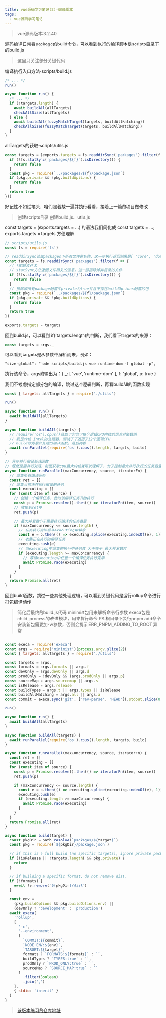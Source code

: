 ```yaml
---
title: vue源码学习笔记(2)-编译脚本
tags:
  - vue源码学习笔记
---
```


> vue源码版本:3.2.40

源码编译日常看package的build命令，可以看到执行的编译脚本是scripts目录下的build.js
> 这里只关注部分关键代码

编译执行入口方法-scripts/build.js
```javascript
/* ... */
run()

async function run() {
  /* ... */
  if (!targets.length) {
    await buildAll(allTargets)
    checkAllSizes(allTargets)
  } else {
    await buildAll(fuzzyMatchTarget(targets, buildAllMatching))
    checkAllSizes(fuzzyMatchTarget(targets, buildAllMatching))
  }
}
```

allTargets的获取-scripts/utils.js
```javascript
const targets = (exports.targets = fs.readdirSync('packages').filter(f => {
  if (!fs.statSync(`packages/${f}`).isDirectory()) {
    return false
  }
  const pkg = require(`../packages/${f}/package.json`)
  if (pkg.private && !pkg.buildOptions) {
    return false
  }
  return true
}))
```

好记性不如烂笔头，咱们照着敲一遍并执行看看，接着上一篇的项目做修改
> 创建scripts目录
> 创建build.js、utils.js

const targets = (exports.targets = ...) 的语法我们简化成 const targets = ...; exports.targets = targets 方便理解

```javascript
// scripts/utils.js
const fs = require('fs')

// readdirSync读取packages下所有文件的名称，这一步执行返回结果是[ 'core', 'dom', 'util' ]
const targets = fs.readdirSync('packages').filter(f => {
  // f即是文件名
  // statSync方法返回文件相关的信息，这一部排除掉非目录的文件
  if (!fs.statSync(`packages/${f}`).isDirectory()) {
    return false
  }
  // 排除掉所有package配置中private为true并且不存在buildOptions配置的包
  const pkg = require(`../packages/${f}/package.json`)
  if (pkg.private && !pkg.buildOptions) {
    return false
  }
  return true
})

exports.targets = targets
```

回到build.js，可以看到 if(!targets.length)的判断，我们看下targets的来源：
```javascript
const targets = args._
```
可以看到targets是从参数中解析而来，例如：
```
"size-global": "node scripts/build.js vue runtime-dom -f global -p",
```
执行该命令，args的输出为：{ _: [ 'vue', 'runtime-dom' ], f: 'global', p: true }

我们不考虑指定部分包的编译，跳过这个逻辑判断，再看buildAll的函数实现

```javascript
const { targets: allTargets } = require('./utils')

run()

async function run() {
  await buildAll(allTargets)
}

async function buildAll(targets) {
  // require('os').cpus()获取了包含了每个逻辑CPU内核的信息对象数组
  // 我是六核 Intel的处理器，测试了下返回了12个逻辑CPU
  // build作为最终处理的编译函数，最后再看
  await runParallel(require('os').cpus().length, targets, build)
}

// 异步并行编译处理函数
// 既然是要并行处理，前面获取cpu最大内核就可以理解了，为了控制最大并行执行的任务数量
async function runParallel(maxConcurrency, source, iteratorFn) {
  // 收集所有编译任务
  const ret = []
  // 收集当前正在执行编译的任务
  const executing = []
  for (const item of source) {
    // 创建一个编译任务，此时该编译任务开始执行
    const p = Promise.resolve().then(() => iteratorFn(item, source))
    // 收集到ret中
    ret.push(p)

    // 最大并发数小于需要执行编译的任务数量
    if (maxConcurrency <= source.length) {
      // 任务执行完毕后从executing中移除
      const e = p.then(() => executing.splice(executing.indexOf(e), 1))
      // 收集正在执行的编译任务
      executing.push(e)
      // 当executing中收集的执行中任务数 大于等于 最大并发数时
      if (executing.length >= maxConcurrency) {
        // 等待executing中任意一个编译任务执行完毕
        await Promise.race(executing)
      }
    }
  }
  return Promise.all(ret)
}
```

回到build函数，跳过一些其他处理逻辑，可以看到关键代码是运行rollup命令进行打包编译动作
> 简化后最终的build.js代码
> minimist包用来解析命令行参数
> execa包是child_process的改进模块，用来执行命令
> PS:根目录下执行pnpm add命令安装新包需要加-w参数，否则会提示 ERR_PNPM_ADDING_TO_ROOT 异常
```javascript

const execa = require('execa')
const args = require('minimist')(process.argv.slice(2))
const { targets: allTargets } = require('./utils')

const targets = args._
const formats = args.formats || args.f
const devOnly = args.devOnly || args.d
const prodOnly = !devOnly && (args.prodOnly || args.p)
const sourceMap = args.sourcemap || args.s
const isRelease = args.release
const buildTypes = args.t || args.types || isRelease
const buildAllMatching = args.all || args.a
const commit = execa.sync('git', ['rev-parse', 'HEAD']).stdout.slice(0, 7)

run()

async function run() {
  await buildAll(allTargets)
}

async function buildAll(targets) {
  await runParallel(require('os').cpus().length, targets, build)
}

async function runParallel(maxConcurrency, source, iteratorFn) {
  const ret = []
  const executing = []
  for (const item of source) {
    const p = Promise.resolve().then(() => iteratorFn(item, source))
    ret.push(p)

    if (maxConcurrency <= source.length) {
      const e = p.then(() => executing.splice(executing.indexOf(e), 1))
      executing.push(e)
      if (executing.length >= maxConcurrency) {
        await Promise.race(executing)
      }
    }
  }
  return Promise.all(ret)
}

async function build(target) {
  const pkgDir = path.resolve(`packages/${target}`)
  const pkg = require(`${pkgDir}/package.json`)

  // if this is a full build (no specific targets), ignore private packages
  if ((isRelease || !targets.length) && pkg.private) {
    return
  }

  // if building a specific format, do not remove dist.
  if (!formats) {
    await fs.remove(`${pkgDir}/dist`)
  }

  const env =
    (pkg.buildOptions && pkg.buildOptions.env) ||
    (devOnly ? 'development' : 'production')
  await execa(
    'rollup',
    [
      '-c',
      '--environment',
      [
        `COMMIT:${commit}`,
        `NODE_ENV:${env}`,
        `TARGET:${target}`,
        formats ? `FORMATS:${formats}` : ``,
        buildTypes ? `TYPES:true` : ``,
        prodOnly ? `PROD_ONLY:true` : ``,
        sourceMap ? `SOURCE_MAP:true` : ``
      ]
        .filter(Boolean)
        .join(',')
    ],
    { stdio: 'inherit' }
  )
}
```
> [该版本练习的仓库地址](https://github.com/moring-abyss/vue-study-notes/tree/1.1.0)